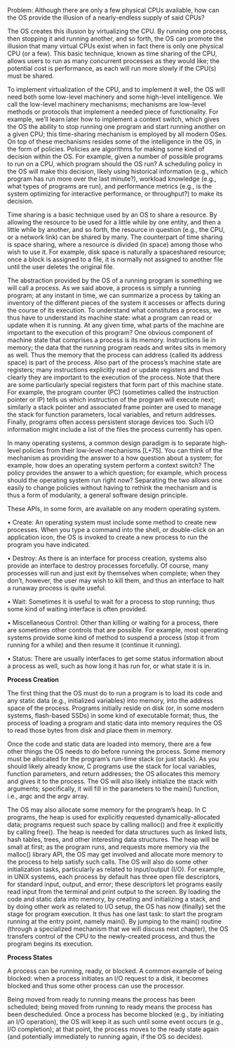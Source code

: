Problem: Although there are only a few physical CPUs available, how can the
OS provide the illusion of a nearly-endless supply of said CPUs?

The OS creates this illusion by virtualizing the CPU. By running one
process, then stopping it and running another, and so forth, the OS can
promote the illusion that many virtual CPUs exist when in fact there is
only one physical CPU (or a few). This basic technique, known as time
sharing of the CPU, allows users to run as many concurrent processes as
they would like; the potential cost is performance, as each will run more
slowly if the CPU(s) must be shared.

To implement virtualization of the CPU, and to implement it well, the
OS will need both some low-level machinery and some high-level intelligence. 
We call the low-level machinery mechanisms; mechanisms
are low-level methods or protocols that implement a needed piece of
functionality. For example, we’ll learn later how to implement a context
switch, which gives the OS the ability to stop running one program and
start running another on a given CPU; this time-sharing mechanism is
employed by all modern OSes.
On top of these mechanisms resides some of the intelligence in the
OS, in the form of policies. Policies are algorithms for making some
kind of decision within the OS. For example, given a number of possible 
programs to run on a CPU, which program should the OS run? A
scheduling policy in the OS will make this decision, likely using 
historical information (e.g., which program has run more over the last minute?),
workload knowledge (e.g., what types of programs are run), and performance metrics 
(e.g., is the system optimizing for interactive performance,
or throughput?) to make its decision.

Time sharing is a basic technique used by an OS to share a resource. By
allowing the resource to be used for a little while by one entity, and then
a little while by another, and so forth, the resource in question (e.g., the
CPU, or a network link) can be shared by many. The counterpart of time
sharing is space sharing, where a resource is divided (in space) among
those who wish to use it. For example, disk space is naturally a spaceshared resource; 
once a block is assigned to a file, it is normally not assigned to another file until 
the user deletes the original file.

The abstraction provided by the OS of a running program is something
we will call a process. As we said above, a process is simply a running
program; at any instant in time, we can summarize a process by taking an
inventory of the different pieces of the system it accesses or affects during
the course of its execution.
To understand what constitutes a process, we thus have to understand
its machine state: what a program can read or update when it is running.
At any given time, what parts of the machine are important to the execution 
of this program?
One obvious component of machine state that comprises a process is
its memory. Instructions lie in memory; the data that the running program 
reads and writes sits in memory as well. Thus the memory that the
process can address (called its address space) is part of the process.
Also part of the process’s machine state are registers; many instructions
explicitly read or update registers and thus clearly they are important to
the execution of the process.
Note that there are some particularly special registers that form part
of this machine state. For example, the program counter (PC) (sometimes
called the instruction pointer or IP) tells us which instruction of the 
program will execute next; similarly a stack pointer and associated frame
pointer are used to manage the stack for function parameters, local variables, 
and return addresses.
Finally, programs often access persistent storage devices too. Such I/O
information might include a list of the files the process currently has open.

In many operating systems, a common design paradigm is to separate
high-level policies from their low-level mechanisms [L+75]. You can
think of the mechanism as providing the answer to a how question about
a system; for example, how does an operating system perform a context
switch? The policy provides the answer to a which question; for example,
which process should the operating system run right now? Separating the
two allows one easily to change policies without having to rethink the
mechanism and is thus a form of modularity, a general software design
principle.

These APIs, in some form, are available on any modern operating system.

• Create: An operating system must include some method to create new processes. 
When you type a command into the shell, or
double-click on an application icon, the OS is invoked to create a
new process to run the program you have indicated.

• Destroy: As there is an interface for process creation, systems also
provide an interface to destroy processes forcefully. Of course, many
processes will run and just exit by themselves when complete; when
they don’t, however, the user may wish to kill them, and thus an 
interface to halt a runaway process is quite useful.

• Wait: Sometimes it is useful to wait for a process to stop running;
thus some kind of waiting interface is often provided.

• Miscellaneous Control: Other than killing or waiting for a process,
there are sometimes other controls that are possible. For example,
most operating systems provide some kind of method to suspend a
process (stop it from running for a while) and then resume it (continue it running).

• Status: There are usually interfaces to get some status information
about a process as well, such as how long it has run for, or what
state it is in.

**Process Creation**

The first thing that the OS must do to run a program is to load its code
and any static data (e.g., initialized variables) into memory, into the address space of the process. 
Programs initially reside on disk (or, in some
modern systems, flash-based SSDs) in some kind of executable format;
thus, the process of loading a program and static data into memory requires the OS to read those bytes from disk 
and place them in memory. 

Once the code and static data are loaded into memory, there are a few
other things the OS needs to do before running the process. Some memory 
must be allocated for the program’s run-time stack (or just stack).
As you should likely already know, C programs use the stack for local
variables, function parameters, and return addresses; the OS allocates
this memory and gives it to the process. The OS will also likely initialize
the stack with arguments; specifically, it will fill in the parameters to
the main() function, i.e., argc and the argv array.

The OS may also allocate some memory for the program’s heap. In C
programs, the heap is used for explicitly requested dynamically-allocated
data; programs request such space by calling malloc() and free it explicitly by calling free(). 
The heap is needed for data structures such as
linked lists, hash tables, trees, and other interesting data structures. The
heap will be small at first; as the program runs, and requests more memory 
via the malloc() library API, the OS may get involved and allocate
more memory to the process to help satisfy such calls.
The OS will also do some other initialization tasks, particularly as related 
to input/output (I/O). For example, in UNIX systems, each process
by default has three open file descriptors, for standard input, output, and
error; these descriptors let programs easily read input from the terminal
and print output to the screen. 
By loading the code and static data into memory, by creating and initializing a stack, 
and by doing other work as related to I/O setup, the OS
has now (finally) set the stage for program execution. It thus has one last
task: to start the program running at the entry point, namely main(). By
jumping to the main() routine (through a specialized mechanism that
we will discuss next chapter), the OS transfers control of the CPU to the
newly-created process, and thus the program begins its execution.

**Process States**

A process can be running, ready, or blocked. A common example of being blocked: 
when a process initiates an I/O request to a disk, it becomes blocked and thus some 
other process can use the processor.

Being moved from ready to running means the process has been scheduled; being moved from running to ready means the process has been descheduled. Once a process has become blocked (e.g., by initiating an
I/O operation), the OS will keep it as such until some event occurs (e.g.,
I/O completion); at that point, the process moves to the ready state again
(and potentially immediately to running again, if the OS so decides).

